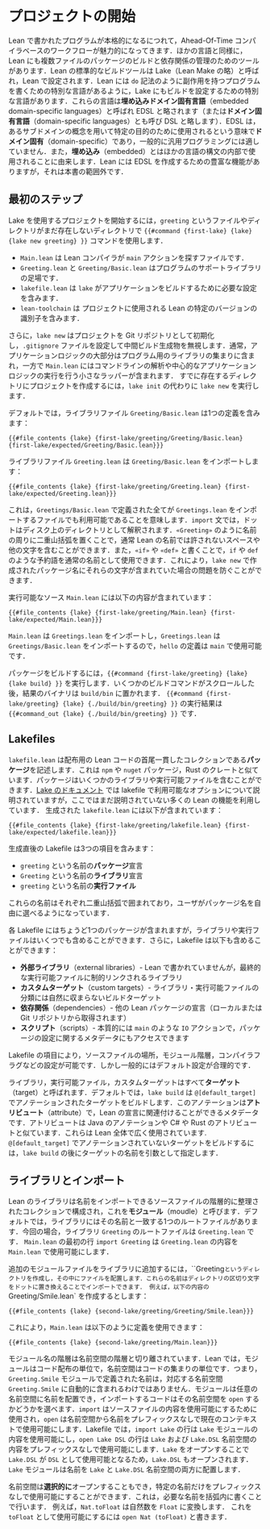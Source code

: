 <!-- # Starting a Project -->

# プロジェクトの開始

<!-- As a program written in Lean becomes more serious, an ahead-of-time compiler-based workflow that results in an executable becomes more attractive.
Like other languages, Lean has tools for building multiple-file packages and managing dependencies.
The standard Lean build tool is called Lake (short for "Lean Make"), and it is configured in Lean.
Just as Lean contains a special-purpose language for writing programs with effects (the `do` language), Lake contains a special-purpose language for configuring builds.
These languages are referred to as _embedded domain-specific languages_ (or sometimes _domain-specific embedded languages_, abbreviated EDSL or DSEL).
They are _domain-specific_ in the sense that they are used for a particular purpose, with concepts from some sub-domain, and they are typically not suitable for general-purpose programming.
They are _embedded_ because they occur inside another language's syntax.
While Lean contains rich facilities for creating EDSLs, they are beyond the scope of this book. -->

Lean で書かれたプログラムが本格的になるにつれて，Ahead-Of-Time コンパイラベースのワークフローが魅力的になってきます．ほかの言語と同様に，Lean にも複数ファイルのパッケージのビルドと依存関係の管理のためのツールがあります．Lean の標準的なビルドツールは Lake（Lean Make の略）と呼ばれ，Lean で設定されます．Lean には `do` 記法のように副作用を持つプログラムを書くための特別な言語があるように，Lake にもビルドを設定するための特別な言語があります．これらの言語は**埋め込みドメイン固有言語**（embedded domain-specific languages）と呼ばれ EDSL と略されます（または**ドメイン固有言語**（domain-specific languages）とも呼び DSL と略します）．EDSL は，あるサブドメインの概念を用いて特定の目的のために使用されるという意味で**ドメイン固有**（domain-specific）であり，一般的に汎用プログラミングには適していません．また，**埋め込み**（embedded）とはほかの言語の構文の内部で使用されることに由来します．Lean には EDSL を作成するための豊富な機能がありますが，それは本書の範囲外です．

<!-- ## First steps -->

## 最初のステップ

<!-- CI失敗対策のために #command {first-lake} {lake} {lake new greeting} から{{}}を外した -->
<!-- To get started with a project that uses Lake, use the command `_#command {first-lake} {lake} {lake new greeting}_` in a directory that does not already contain a file or directory called `greeting`.
This creates a directory called `greeting` that contains the following files: -->

Lake を使用するプロジェクトを開始するには，`greeting` というファイルやディレクトリがまだ存在しないディレクトリで `{{#command {first-lake} {lake} {lake new greeting} }}` コマンドを使用します．

 <!-- * `Main.lean` is the file in which the Lean compiler will look for the `main` action.
 * `Greeting.lean` and `Greeting/Basic.lean` are the scaffolding of a support library for the program.
 * `lakefile.lean` contains the configuration that `lake` needs to build the application.
 * `lean-toolchain` contains an identifier for the specific version of Lean that is used for the project. -->

 * `Main.lean` は Lean コンパイラが `main` アクションを探すファイルです．
 * `Greeting.lean` と `Greeting/Basic.lean` はプログラムのサポートライブラリの足場です．
 * `lakefile.lean` は `lake` がアプリケーションをビルドするために必要な設定を含みます．
 * `lean-toolchain` は プロジェクトに使用される Lean の特定のバージョンの識別子を含みます．

<!-- Additionally, `lake new` initializes the project as a Git repository and configures its `.gitignore` file to ignore intermediate build products.
Typically, the majority of the application logic will be in a collection of libraries for the program, while `Main.lean` will contain a small wrapper around these pieces that does things like parsing command lines and executing the central application logic.
To create a project in an already-existing directory, run `lake init` instead of `lake new`. -->

さらに，`lake new` はプロジェクトを Git リポジトリとして初期化し，`.gitignore` ファイルを設定して中間ビルド生成物を無視します．通常，アプリケーションロジックの大部分はプログラム用のライブラリの集まりに含まれ，一方で `Main.lean` にはコマンドラインの解析や中心的なアプリケーションロジックの実行を行う小さなラッパーが含まれます．
すでに存在するディレクトリにプロジェクトを作成するには，`lake init` の代わりに `lake new` を実行します．

<!-- By default, the library file `Greeting/Basic.lean` contains a single definition: -->

デフォルトでは，ライブラリファイル `Greeting/Basic.lean` は1つの定義を含みます：

```lean
{{#file_contents {lake} {first-lake/greeting/Greeting/Basic.lean} {first-lake/expected/Greeting/Basic.lean}}}
```
<!-- The library file `Greeting.lean` imports `Greeting/Basic.lean`: -->

ライブラリファイル `Greeting.lean` は `Greeting/Basic.lean` をインポートします：

```lean
{{#file_contents {lake} {first-lake/greeting/Greeting.lean} {first-lake/expected/Greeting.lean}}}
```
<!-- This means that everything defined in `Greetings/Basic.lean` is also available to files that import `Greetings.lean`.
In `import` statements, dots are interpreted as directories on disk.
Placing guillemets around a name, as in `«Greeting»`, allow it to contain spaces or other characters that are normally not allowed in Lean names, and it allows reserved keywords such as `if` or `def` to be used as ordinary names by writing `«if»` or `«def»`.
This prevents issues when the package name provided to `lake new` contains such characters. -->

これは，`Greetings/Basic.lean` で定義された全てが `Greetings.lean` をインポートするファイルでも利用可能であることを意味します．`import` 文では，ドットはディスク上のディレクトリとして解釈されます．`«Greeting»` のように名前の周りに二重山括弧を置くことで，通常 Lean の名前では許されないスペースや他の文字を含むことができます．また，`«if»` や `«def»` と書くことで，`if` や `def` のような予約語を通常の名前として使用できます．これにより，`lake new` で作成されたパッケージ名にそれらの文字が含まれていた場合の問題を防ぐことができます．

<!-- The executable source `Main.lean` contains: -->

実行可能なソース `Main.lean` には以下の内容が含まれています：

```lean
{{#file_contents {lake} {first-lake/greeting/Main.lean} {first-lake/expected/Main.lean}}}
```
<!-- Because `Main.lean` imports `Greetings.lean` and `Greetings.lean` imports `Greetings/Basic.lean`, the definition of `hello` is available in `main`. -->

`Main.lean` は `Greetings.lean` をインポートし，`Greetings.lean` は `Greetings/Basic.lean` をインポートするので，`hello` の定義は `main` で使用可能です．

<!-- To build the package, run the command `{{#command {first-lake/greeting} {lake} {lake build} }}`.
After a number of build commands scroll by, the resulting binary has been placed in `build/bin`.
Running `{{#command {first-lake/greeting} {lake} {./build/bin/greeting} }}` results in `{{#command_out {lake} {./build/bin/greeting} }}`. -->

パッケージをビルドするには，`{{#command {first-lake/greeting} {lake} {lake build} }}` を実行します．いくつかのビルドコマンドがスクロールした後，結果のバイナリは `build/bin` に置かれます．
`{{#command {first-lake/greeting} {lake} {./build/bin/greeting} }}` の実行結果は `{{#command_out {lake} {./build/bin/greeting} }}` です．

<!-- ## Lakefiles -->

## Lakefiles

<!-- A `lakefile.lean` describes a _package_, which is a coherent collection of Lean code for distribution, analogous to an `npm` or `nuget` package or a Rust crate.
A package may contain any number of libraries or executables.
While the [documentation for Lake](https://github.com/leanprover/lake#readme) describes the available options in a lakefile, it makes use of a number of Lean features that have not yet been described here.
The generated `lakefile.lean` contains the following: -->

`lakefile.lean` は配布用の Lean コードの首尾一貫したコレクションである**パッケージ**を記述します．これは `npm` や `nuget` パッケージ，Rust のクレートと似ています．パッケージはいくつかのライブラリや実行可能ファイルを含むことができます．[Lake のドキュメント](https://github.com/leanprover/lake#readme) では lakefile で利用可能なオプションについて説明されていますが，ここではまだ説明されていない多くの Lean の機能を利用しています．
生成された `lakefile.lean` には以下が含まれています：

```lean
{{#file_contents {lake} {first-lake/greeting/lakefile.lean} {first-lake/expected/lakefile.lean}}}
```

<!-- This initial Lakefile consists of three items:
 * a _package_ declaration, named `greeting`,
 * a _library_ declaration, named `Greeting`, and
 * an _executable_, also named `greeting`. -->

 生成直後の Lakefile は3つの項目を含みます：
 * `greeting` という名前の**パッケージ**宣言
 * `Greeting` という名前の**ライブラリ**宣言
 * `greeting` という名前の**実行ファイル**

<!-- Each of these names is enclosed in guillemets to allow users more freedom in picking package names. -->

これらの名前はそれぞれ二重山括弧で囲まれており，ユーザがパッケージ名を自由に選べるようになっています．

<!-- Each Lakefile will contain exactly one package, but any number of libraries or executables.
Additionally, Lakefiles may contain _external libraries_, which are libraries not written in Lean to be statically linked with the resulting executable, _custom targets_, which are build targets that don't fit naturally into the library/executable taxonomy, _dependencies_, which are declarations of other Lean packages (either locally or from remote Git repositories), and _scripts_, which are essentially `IO` actions (similar to `main`), but that additionally have access to metadata about the package configuration.
The items in the Lakefile allow things like source file locations, module hierarchies, and compiler flags to be configured.
Generally speaking, however, the defaults are reasonable. -->

各 Lakefile にはちょうど1つのパッケージが含まれますが，ライブラリや実行ファイルはいくつでも含めることができます．さらに，Lakefile は以下も含めることができます：
* **外部ライブラリ**（external libraries）- Lean で書かれていませんが，最終的な実行可能ファイルに制的リンクされるライブラリ
* **カスタムターゲット**（custom targets）- ライブラリ・実行可能ファイルの分類には自然に収まらないビルドターゲット
* **依存関係**（dependencies）- 他の Lean パッケージの宣言（ローカルまたは Git リポジトリから取得されます）
* **スクリプト**（scripts）- 本質的には `main` のような `IO` アクションで，パッケージの設定に関するメタデータにもアクセスできます

Lakefile の項目により，ソースファイルの場所，モジュール階層，コンパイラフラグなどの設定が可能です．しかし一般的にはデフォルト設定が合理的です．

<!-- Libraries, executables, and custom targets are all called _targets_.
By default, `lake build` builds those targets that are annotated with `@[default_target]`.
This annotation is an _attribute_, which is metadata that can be associated with a Lean declaration.
Attributes are similar to Java annotations or C# and Rust attributes.
They are used pervasively throughout Lean.
To build a target that is not annotated with `@[default_target]`, specify the target's name as an argument after `lake build`. -->

ライブラリ，実行可能ファイル，カスタムターゲットはすべて**ターゲット**（target）と呼ばれます．デフォルトでは，`lake build` は `@[default_target]` でアノテーションされたターゲットをビルドします．このアノテーションは**アトリビュート**（attribute）で，Lean の宣言に関連付けることができるメタデータです．アトリビュートは Java のアノテーションや C# や Rust のアトリビュートと似ています．これらは Lean 全体で広く使用されています.
`@[default_target]` でアノテーションされていないターゲットをビルドするには，`lake build` の後にターゲットの名前を引数として指定します．

<!-- ## Libraries and Imports -->

## ライブラリとインポート

<!-- A Lean library consists of a hierarchically organized collection of source files from which names can be imported, called _modules_.
By default, a library has a single root file that matches its name.
In this case, the root file for the library `Greeting` is `Greeting.lean`.
The first line of `Main.lean`, which is `import Greeting`, makes the contents of `Greeting.lean` available in `Main.lean`. -->

Lean のライブラリは名前をインポートできるソースファイルの階層的に整理されたコレクションで構成され，これを**モジュール**（moudle）と呼びます．デフォルトでは，ライブラリにはその名前と一致する1つのルートファイルがあります．今回の場合，ライブラリ `Greeting` のルートファイルは `Greeting.lean` です．
`Main.lean` の最初の行 `import Greeting` は `Greeting.lean` の内容を `Main.lean` で使用可能にします．

<!-- Additional module files may be added to the library by creating a directory called `Greeting` and placing them inside.
These names can be imported by replacing the directory separator with a dot.
For instance, creating the file `Greeting/Smile.lean` with the contents: -->

追加のモジュールファイルをライブラリに追加するには，``Greeting` というディレクトリを作成し，その中にファイルを配置します．これらの名前はディレクトリの区切り文字をドットに置き換えることでインポートできます．
例えば，以下の内容の `Greeting/Smile.lean` を作成するとします：

```lean
{{#file_contents {lake} {second-lake/greeting/Greeting/Smile.lean}}}
```
<!-- means that `Main.lean` can use the definition as follows: -->

これにより，`Main.lean` は以下のように定義を使用できます：

```lean
{{#file_contents {lake} {second-lake/greeting/Main.lean}}}
```

<!-- The module name hierarchy is decoupled from the namespace hierarchy.
In Lean, modules are units of code distribution, while namespaces are units of code organization.
That is, names defined in the module `Greeting.Smile` are not automatically in a corresponding namespace `Greeting.Smile`.
Modules may place names into any namespace they like, and the code that imports them may `open` the namespace or not.
`import` is used to make the contents of a source file available, while `open` makes names from a namespace available in the current context without prefixes.
In the Lakefile, the line `import Lake` makes the contents of the `Lake` module available, while the line `open Lake DSL` makes the contents of the `Lake` and `Lake.DSL` namespaces available without any prefixes.
`Lake.DSL` is opened because opening `Lake` makes `Lake.DSL` available as just `DSL`, just like all other names in the `Lake` namespace.
The `Lake` module places names into both the `Lake` and `Lake.DSL` namespaces. -->

モジュール名の階層は名前空間の階層と切り離されています．Lean では，モジュールはコード配布の単位で，名前空間はコードの集まりの単位です．つまり，`Greeting.Smile` モジュールで定義された名前は，対応する名前空間 `Greeting.Smile` に自動的に含まれるわけではありません．モジュールは任意の名前空間に名前を配置でき，インポートするコードはその名前空間を `open` するかどうかを選べます．`import` はソースファイルの内容を使用可能にするために使用され，`open` は名前空間から名前をプレフィックスなしで現在のコンテキストで使用可能にします．Lakefile では，`import Lake` の行は `Lake` モジュールの内容を使用可能にし，`open Lake DSL` の行は `Lake` および `Lake.DSL` 名前空間の内容をプレフィックスなしで使用可能にします．`Lake` をオープンすることで `Lake.DSL` が `DSL` として使用可能となるため，`Lake.DSL` もオープンされます．
`Lake` モジュールは名前を `Lake` と `Lake.DSL` 名前空間の両方に配置します．

<!-- Namespaces may also be opened _selectively_, making only some of their names available without explicit prefixes.
This is done by writing the desired names in parentheses.
For example, `Nat.toFloat` converts a natural number to a `Float`.
It can be made available as `toFloat` using `open Nat (toFloat)`. -->

名前空間は**選択的に**オープンすることもでき，特定の名前だけをプレフィックスなしで使用可能にすることができます．これは，必要な名前を括弧内に書くことで行います．
例えば，`Nat.toFloat` は自然数を `Float` に変換します．
これを `toFloat` として使用可能にするには `open Nat (toFloat)` と書きます．
